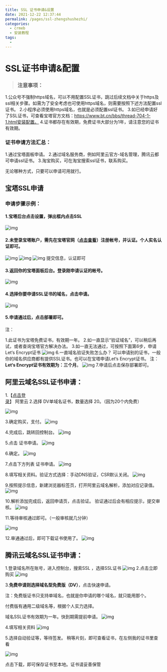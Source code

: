 ```yaml
---
title: SSL 证书申请&设置
date: 2021-12-22 12:37:44
permalink: /pages/ssl-zhengshushezhi/
categories:
  - crmeb
  - 安装教程
tags:
  - 
---
```

# SSL证书申请&配置

> ### **注意事项：**

1.公众号不强制https域名，可以不用配置SSL证书，跳过后续文档中关于https及ssl相关步骤。如需为了安全考虑也可使用https域名，则需要按照下述方法配置ssl证书。
2.小程序必须使用https域名，也就是必须配置ssl证书。
3.如已经申请好了SSL证书，可查看宝塔官方文档：https://www.bt.cn/bbs/thread-704-1-1.html安装配置。
4.证书都存在有效期，免费证书大部分为1年，请注意您的证书有效期。

### **证书申请方法汇总：**

1.通过宝塔面板申请。
2.通过域名服务商，例如阿里云官方-域名管理，腾讯云都可申请ssl证书。
3.淘宝购买，可在淘宝搜索ssl证书，联系购买。

无论哪种方式，只要可以申请可用就行。

## 宝塔SSL申请

### **申请步骤示例：**

#### 1.宝塔后台点击设置，弹出框内点击**SSL**

![img](https://img.kancloud.cn/d4/a1/d4a12a7eb95703ac9d903c71dc6ebb73_1400x863.png)

#### 2.未登录宝塔账户，需先在宝塔官网（[点击查看](https://www.bt.cn/?invite_code=MV93aGNjY3c=)）注册帐号，并认证。**个人实名认证**即可。

![img](https://img.kancloud.cn/01/5e/015edd227c6fa135a03875f069e7648c_374x148.png)
![img](https://img.kancloud.cn/99/16/9916b0b363c90f6b43f0d049439ea063_522x162.png)
![img](https://img.kancloud.cn/f9/d0/f9d023185286d22943ed861035525720_639x568.png)
提交信息，认证即可

#### 3.返回你的宝塔面板后台。**登录**刚申请认证的帐号。

![img](https://img.kancloud.cn/d4/a8/d4a8092b038c401d5c2de6f149e8205f_637x438.png)

#### 4.选择你要申请SSL证书的域名，点击申请。

![img](https://img.kancloud.cn/46/f3/46f357738630d1f15b26208b7941dc4b_706x609.png)

#### 5.申请通过后，点击**部署**即可。

注：

1.此证书为宝塔免费证书，有效期一年。
2.如一直显示“验证域名”，可以稍后再试，或者查询宝塔官方解决办法。
3.如一直无法通过，可按照下面第6步，申请Let‘s Encrypt证书
![img](https://img.kancloud.cn/09/16/09160b540660c5e4e9dc8822a65e5373_726x532.png)
6.一直域名验证失败怎么办？
可以申请别的证书，一般你的域名供应商都有提供SSL证书。也可以在宝塔申请Let‘s Encrypt证书。
注：**Let‘s Encrypt证书有效期为：三个月**。
![img](https://img.kancloud.cn/d7/be/d7bedc51b718714951270114516f285f_668x464.png)
7.申请后点击保存部署即可。

## **阿里云域名SSL证书申请：**

1.【[点击登录](https://common-buy.aliyun.com/?spm=5176.15089375.J_5834642020.3.33ca65c3oMznwA&commodityCode=cas_dv_public_cn&request={"ord_time":"1:Year","order_num":1,"product":"cert_product","domain":"all","productCode":"symantec-dv-1-starter","service_num":2})】 阿里云
2.选择 DV单域名证书，数量选择 20。（因为20个内免费）

![img](https://img.kancloud.cn/53/f0/53f08fabd99dd69e78b52d18ce8578dd_2862x1518.png)

3.确定购买，支付。
![img](https://img.kancloud.cn/e5/c0/e5c085889f78fc8bb0e732e81a1cdb42_2848x1502.png)

4.完成后，跳转回控制台。
![img](https://img.kancloud.cn/54/0e/540e500f9696f7120cf57d98fd7f0743_1830x590.png)

5.点击 证书申请。
![img](https://img.kancloud.cn/82/8f/828f6f2246c0b5e50ab75224805521c0_2346x1100.png)

6.确定。
![img](https://img.kancloud.cn/fa/9a/fa9ac4886818751a5a5bcc08a0ac5831_1250x1046.png)

7.点击下方列表 证书申请。
![img](https://img.kancloud.cn/97/1d/971d986fd45e08165b32951be0574eb2_2414x716.png)

8.填写相关资料。验证方式选择：手动DNS验证，CSR默认关闭。
![img](https://img.kancloud.cn/0d/4a/0d4a9ad652ce9688afce78f3004f7b9c_1460x1516.png)

9.按照提示信息，新建浏览器标签页，打开阿里云域名解析，添加对应记录值。
![img](https://img.kancloud.cn/b9/5b/b95bab75b87830ab3dbbe59465aeb279_1424x782.png)

10.解析添加完成后，返回申请页，点击验证。
验证通过后会有相应提示，提交审核。
![img](https://img.kancloud.cn/7b/09/7b091694f69b57fe22e3b0489a9705c2_1464x1508.png)

11.等待审核通过即可。（一般审核就几分钟）

![img](https://img.kancloud.cn/6a/de/6adea0d956612d56665f7981caec0513_1170x334.png)

12.审通通过后，即可下载证书使用了。
![img](https://img.kancloud.cn/3b/a9/3ba9b43fd693ba1dbaa311873bfbbe4b_2398x866.png)



## **腾讯云域名SSL证书申请：**

1.登录域名所在账号，进入控制台，搜索SSL ，选择SSL证书
![img](https://img.kancloud.cn/59/b5/59b538a36ba4b64917917d8f735d73f5_832x238.png)
2.点击立即购买
![img](https://img.kancloud.cn/0e/a5/0ea560163a1a3e6c7b12228540ebea15_830x364.png)

3.**免费申请则选择域名型免费版（DV）**，点击快速申请。

注：免费版证书只支持单域名，也就是你申请的哪个域名，就只能用那个。

付费版有通用二级域名等，根据个人实力选择。

域名SSL证书有效期为一年。快到期需提前申请。
![img](https://img.kancloud.cn/5b/7b/5b7bbf960afb3d55a68cd03cb2ce7878_832x610.png)

4.填写相关资料
![img](https://img.kancloud.cn/74/68/746852c129b4adee62626d1337d848e5_832x636.png)

5.选择自动验证等，等待签发。
稍等片刻，即可查看证书，在左侧我的证书里查看

![img](https://img.kancloud.cn/ad/87/ad87f265f30818bcd2ee73d65f5238e1_830x214.png)

点击下载，即可保存证书至本地。证书请妥善保管